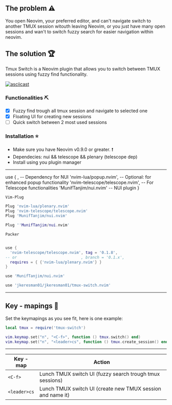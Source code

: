 ## The problem :warning: ##
You open Neovim, your preferred editor, and can't navigate switch to another TMUX session witouth leaving Neovim, or you just have many open sessions and wan't to switch fuzzy search for easier navigation within neovim.

## The solution :trophy: ##

Tmux Switch is a Neovim plugin that allows you to switch between TMUX sessions using fuzzy find functionality.

[![asciicast](https://asciinema.org/a/PriVhn7PnlcLsKmzzEHhEc2kz.svg)](https://asciinema.org/a/PriVhn7PnlcLsKmzzEHhEc2kz)

### Functionalities :pick: ###

- [x] Fuzzy find trough all tmux session and navigate to selected one
- [x] Floating UI for creating new sessions
- [ ] Quick switch between 2 most used sessions

### Installation :star: ###
* Make sure you have Neovim v0.9.0 or greater. :exclamation:
* Dependecies: nui && telescope && plenary (telescope dep)
* Install using you plugin manager

***

use {
 , -- Dependency for NUI
  'nvim-lua/popup.nvim',  -- Optional: for enhanced popup functionality
  'nvim-telescope/telescope.nvim', -- For Telescope functionalities
  'MunifTanjim/nui.nvim' -- NUI plugin
}


`Vim-Plug`  
```lua
Plug 'nvim-lua/plenary.nvim'
Plug 'nvim-telescope/telescope.nvim'
Plug 'MunifTanjim/nui.nvim'

Plug ''MunifTanjim/nui.nvim'
```

`Packer`
```lua

use {
  'nvim-telescope/telescope.nvim', tag = '0.1.8',
-- or                            , branch = '0.1.x',
  requires = { {'nvim-lua/plenary.nvim'} }
}

use 'MunifTanjim/nui.nvim'

use 'jkeresman01/jkeresman01/tmux-switch.nvim'
```
***

## Key - mapings :musical_keyboard: ##

Set the keymapings as you see fit, here is one example:

```lua
local tmux = require('tmux-switch')

vim.keymap.set("n", "<C-f>", function () tmux.switch() end)
vim.keymap.set("n", "<leader>cs", function () tmux.create_session() end)
```
***

| Key - map     | Action                                                             |
|---------------|--------------------------------------------------------------------|
| `<C-f>`       | Lunch TMUX switch UI (fuzzy search trough tmux sessions)           |
| `<leader>cs`  | Lunch TMUX switch UI (create new TMUX session and name it)         |

















